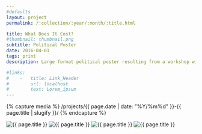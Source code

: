 ```yaml
---
#defaults
layout: project
permalink: /:collection/:year/:month/:title.html

title: What Does It Cost?
#thumbnail: thumbnail.png
subtitle: Political Poster
date: 2016-04-01
tags: print
description: Large format political poster resulting from a workshop with [Anette Lenz](https://www.anettelenz.com/). The content explores relationships between identity politics, capitalism, and integrity, with a focus on narrative, semantics, and context as potent strategies for visual language.

#links:
#    -   title: Link_Header
#        url: localhost
#        text: Lorem_ipsum
---
```


<!-- set project media path -->
{% capture media %}
    /projects/{{ page.date | date: "%Y/%m%d" }}-{{ page.title | slugify }}/
{% endcapture %}
<!-- end -->

<!-- media -->
<img class="span8" src="{{media|strip}}lenz-poster_01.jpg" alt="{{ page.title }}">
<img class="span8" src="{{media|strip}}lenz-poster_02.jpg" alt="{{ page.title }}">
<img class="span8" src="{{media|strip}}lenz-poster_03.jpg" alt="{{ page.title }}">
<img class="span8" src="{{media|strip}}lenz-poster_04.jpg" alt="{{ page.title }}">

